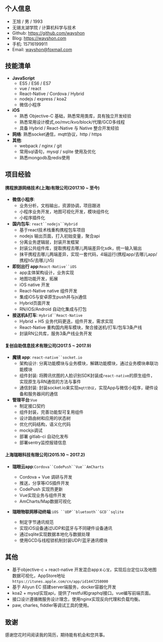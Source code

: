 
## 个人信息
 - 王旭 / 男 / 1993
 - 无锡太湖学院 / 计算机科学与技术
 - Github: https://github.com/wayshon 
 - Blog: https://wayshon.com
 - 手机: 15716199911
 - Email: wayshon@foxmail.com

## 技能清单

- **JavaScript**
	- ES5 / ES6 / ES7
	- vue / react
	- React-Native / Cordova / Hybrid
	- nodejs / express / koa2
	- 微信小程序
- **iOS**
	- 熟悉 Objective-C 基础，熟悉常用类库，具有独立开发经验
	- 熟悉常用设计模式,oo/mvc/kvo/block/代理/GCD多线程
	- 具备 Hybrid / React-Native 与 Native 整合开发经验
- **网络**: 熟悉socket通信，mqtt协议，http / https
- **其他**: 
	- webpack / nginx / git
	- 常用sql语句，mysql / sqlite 使用及优化
	- 熟悉mongodb及redis使用

## 项目经验

#### **携程旅游网络技术(上海)有限公司(2017.10 ~ 至今)**

- **微信小程序**:
	- 业务分析，文档输出，资源协调，项目跟进
	- 小程序业务开发，地图可视化开发，模块组件化
	- 小程序插件化
- **国内包车**: `react``nodejs``Hybrid`
	- 基于react技术栈重构携程包车项目
	- nodejs 输出页面，打入初始变量，聚合api
	- 分离业务逻辑层，封装开发框架
	- 封装公共组件库，提取携程去哪儿两端差异化sdk，统一输入输出
	- 抹平携程去哪儿两端差异，实现一套代码，4端运行(携程app/去哪儿app/携程h5/去哪儿h5)
- **即刻出行 app**:`React-Native``iOS `
	- app主体架构设计，业务实现
	- 地图功能开发，拓展
	- iOS native 开发
	- React-Native native 组件开发
	- 集成iOS与安卓原生push并与js通信
	- Hybrid页面开发
	- RN/iOS/Android 自动化集成与打包
- **接送机&打车**: `Hybrid``React-Native`
	- Hybrid + H5 业务代码更迭，组件开发，需求实现
	- React-Native 重构国内用车模块，聚合接送机/打车/包车3条产线
	- 封装RN公共库，服务3条产线业务开发

#### **复创自助信息技术有限公司(2017.5 ~ 2017.9)**

- **魔镜 app**: `react-native``socket.io`
	- 架构设计: 分离功能模块与业务模块，解耦功能模块，通过业务模块串联功能模块
	- 组件封装: 将腾讯优图的人脸识别SDK封装成`react-native`的原生组件，实现原生与RN通信的方法与事件
	- 通信封装: 封装socket.io来实现`mqtt协议`，实现App与微信小程序，硬件设备和服务器间的通信
- **管理平台**:`Vue`
	- 制定接口契约
	- 组件封装，完善功能型可复用组件
	- 设计路由树和应用的状态树
	- 优化代码结构，语义化代码
	- mockjs调试
	- 部署 gitlab-ci 自动化发布
	- 部署sentry监控报错信息

#### **上海瑞眼科技有限公司(2015.10 ~ 2017.2)**

- **瑞眼云app**:`Cordova``CodePush``Vue``AmCharts`
	- Cordova + Vue 调研与开发
	- 推送，分享等iOS插件开发
	- CodePush 实现热更新
	- Vue实现业务与组件开发
	- AmCharts/Map数据可视化

- **瑞眼物联网移动终端**:`iOS ``UDP``bluetooth``GCD``sqlite`
	- 制定字节通讯规范
	- 实现iOS设备通过UDP和蓝牙与不同硬件设备通讯
	- 通过sqlite实现数据本地化与数据处理
	- 使用GCD与线程锁机制封装UDP/蓝牙通讯模块

## 其他
- 基于objective-c + react-native 开发混合app`关心宝`，实现后台定位以及地图数据可视化，AppStore地址`https://itunes.apple.com/cn/app/id1447258000`
- 基于 Aliyun EC 搭建server端服务，docker容器化开发
- koa2 + mysql实现api，提供了restful和graphql接口。vue编写前端页面。
- 接口设计遵循微服务设计理念，使用nginx实现反向代理和负载均衡。
- paw, charles, fiddler等调试工具的使用。


## 致谢
感谢您花时间阅读我的简历，期待能有机会和您共事。